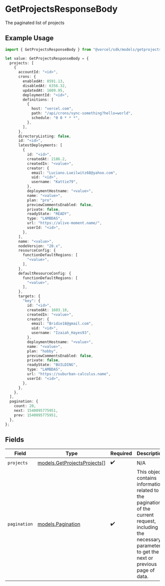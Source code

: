 # GetProjectsResponseBody

The paginated list of projects

## Example Usage

```typescript
import { GetProjectsResponseBody } from "@vercel/sdk/models/getprojectsop.js";

let value: GetProjectsResponseBody = {
  projects: [
    {
      accountId: "<id>",
      crons: {
        enabledAt: 8591.13,
        disabledAt: 6356.32,
        updatedAt: 1609.95,
        deploymentId: "<id>",
        definitions: [
          {
            host: "vercel.com",
            path: "/api/crons/sync-something?hello=world",
            schedule: "0 0 * * *",
          },
        ],
      },
      directoryListing: false,
      id: "<id>",
      latestDeployments: [
        {
          id: "<id>",
          createdAt: 2186.2,
          createdIn: "<value>",
          creator: {
            email: "Luciano.Lueilwitz68@yahoo.com",
            uid: "<id>",
            username: "Kattie79",
          },
          deploymentHostname: "<value>",
          name: "<value>",
          plan: "pro",
          previewCommentsEnabled: false,
          private: false,
          readyState: "READY",
          type: "LAMBDAS",
          url: "https://alive-moment.name/",
          userId: "<id>",
        },
      ],
      name: "<value>",
      nodeVersion: "20.x",
      resourceConfig: {
        functionDefaultRegions: [
          "<value>",
        ],
      },
      defaultResourceConfig: {
        functionDefaultRegions: [
          "<value>",
        ],
      },
      targets: {
        "key": {
          id: "<id>",
          createdAt: 1603.18,
          createdIn: "<value>",
          creator: {
            email: "Bridie18@gmail.com",
            uid: "<id>",
            username: "Izaiah_Hayes93",
          },
          deploymentHostname: "<value>",
          name: "<value>",
          plan: "hobby",
          previewCommentsEnabled: false,
          private: false,
          readyState: "BUILDING",
          type: "LAMBDAS",
          url: "https://suburban-calculus.name",
          userId: "<id>",
        },
      },
    },
  ],
  pagination: {
    count: 20,
    next: 1540095775951,
    prev: 1540095775951,
  },
};
```

## Fields

| Field                                                                                                                                                           | Type                                                                                                                                                            | Required                                                                                                                                                        | Description                                                                                                                                                     |
| --------------------------------------------------------------------------------------------------------------------------------------------------------------- | --------------------------------------------------------------------------------------------------------------------------------------------------------------- | --------------------------------------------------------------------------------------------------------------------------------------------------------------- | --------------------------------------------------------------------------------------------------------------------------------------------------------------- |
| `projects`                                                                                                                                                      | [models.GetProjectsProjects](../models/getprojectsprojects.md)[]                                                                                                | :heavy_check_mark:                                                                                                                                              | N/A                                                                                                                                                             |
| `pagination`                                                                                                                                                    | [models.Pagination](../models/pagination.md)                                                                                                                    | :heavy_check_mark:                                                                                                                                              | This object contains information related to the pagination of the current request, including the necessary parameters to get the next or previous page of data. |